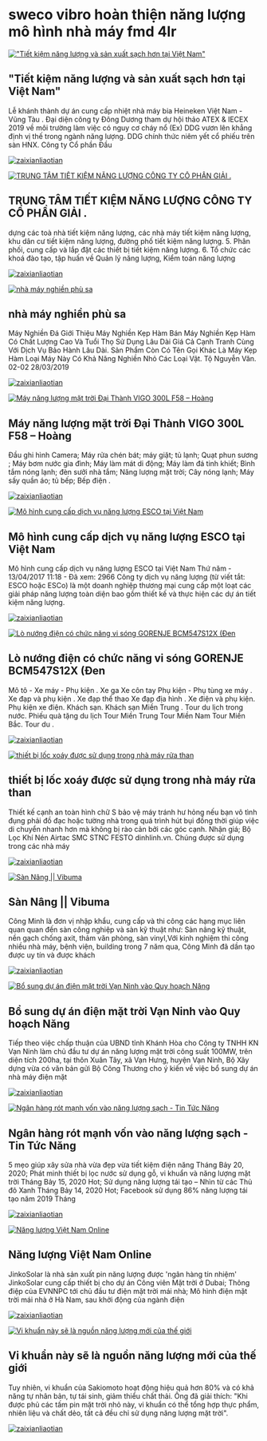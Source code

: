 # sweco vibro hoàn thiện năng lượng mô hình nhà máy fmd 4lr
<a href="https://mnn.zoosnet.net/LR/Chatpre.aspx?id=MNN94995150&p=https://topgrinding.com/" target="_blank">!["Tiết kiệm năng lượng và sản xuất sạch hơn tại Việt Nam"](https://github.com/technlg/images/blob/main/18.jpg)</a>
## "Tiết kiệm năng lượng và sản xuất sạch hơn tại Việt Nam"
Lễ khánh thành dự án cung cấp nhiệt nhà máy bia Heineken Việt Nam - Vũng Tàu . Đại diện công ty Đông Dương tham dự hội thảo ATEX & IECEX 2019 về môi trường làm việc có nguy cơ cháy nổ (Ex) DDG vươn lên khẳng định vị thế trong ngành năng lượng. DDG chính thức niêm yết cổ phiếu trên sàn HNX. Công ty Cổ phần Đầu 
<a href="https://mnn.zoosnet.net/LR/Chatpre.aspx?id=MNN94995150&p=https://topgrinding.com/" target="_blank"><img src="https://github.com/technlg/images/raw/main/chat11.jpg" alt="zaixianliaotian"/></a><a href="//whatsapp.shibangsoft.com/WhatsApp.php" ><img src="https://github.com/technlg/images/raw/main/chat11.png" alt=""></a>
<a href="https://mnn.zoosnet.net/LR/Chatpre.aspx?id=MNN94995150&p=https://topgrinding.com/" target="_blank">![TRUNG TÂM TIẾT KIỆM NĂNG LƯỢNG CÔNG TY CỔ PHẦN GIẢI .](https://github.com/technlg/images/blob/main/10.jpg)</a>
## TRUNG TÂM TIẾT KIỆM NĂNG LƯỢNG CÔNG TY CỔ PHẦN GIẢI .
dựng các toà nhà tiết kiệm năng lượng, các nhà máy tiết kiệm năng lượng, khu dân cư tiết kiệm năng lượng, đường phố tiết kiệm năng lượng. 5. Phân phối, cung cấp và lắp đặt các thiết bị tiết kiệm năng lượng. 6. Tổ chức các khoá đào tạo, tập huấn về Quản lý năng lượng, Kiểm toán năng lượng 
<a href="https://mnn.zoosnet.net/LR/Chatpre.aspx?id=MNN94995150&p=https://topgrinding.com/" target="_blank"><img src="https://github.com/technlg/images/raw/main/chat11.jpg" alt="zaixianliaotian"/></a><a href="//whatsapp.shibangsoft.com/WhatsApp.php" ><img src="https://github.com/technlg/images/raw/main/chat11.png" alt=""></a>
<a href="https://mnn.zoosnet.net/LR/Chatpre.aspx?id=MNN94995150&p=https://topgrinding.com/" target="_blank">![nhà máy nghiền phù sa](https://github.com/technlg/images/blob/main/47.jpg)</a>
## nhà máy nghiền phù sa
Máy Nghiền Đá Giới Thiệu Máy Nghiền Kẹp Hàm Bán Máy Nghiền Kẹp Hàm Có Chất Lượng Cao Và Tuổi Thọ Sử Dụng Lâu Dài Giá Cả Cạnh Tranh Cùng Với Dịch Vụ Bảo Hành Lâu Dài. Sản Phẩm Còn Có Tên Gọi Khác Là Máy Kẹp Hàm Loại Máy Này Có Khả Năng Nghiền Nhỏ Các Loại Vật. Tộ Nguyễn Văn. 02-02 28/03/2019
<a href="https://mnn.zoosnet.net/LR/Chatpre.aspx?id=MNN94995150&p=https://topgrinding.com/" target="_blank"><img src="https://github.com/technlg/images/raw/main/chat11.jpg" alt="zaixianliaotian"/></a><a href="//whatsapp.shibangsoft.com/WhatsApp.php" ><img src="https://github.com/technlg/images/raw/main/chat11.png" alt=""></a>
<a href="https://mnn.zoosnet.net/LR/Chatpre.aspx?id=MNN94995150&p=https://topgrinding.com/" target="_blank">![Máy năng lượng mặt trời Đại Thành VIGO 300L F58 – Hoàng ](https://github.com/technlg/images/blob/main/27.jpg)</a>
## Máy năng lượng mặt trời Đại Thành VIGO 300L F58 – Hoàng 
Đầu ghi hình Camera; Máy rửa chén bát; máy giặt; tủ lạnh; Quạt phun sương ; Máy bơm nước gia đình; Máy làm mát di động; Máy làm đá tinh khiết; Bình tắm nóng lạnh; đèn sưởi nhà tắm; Năng lượng mặt trời; Cây nóng lạnh; Máy sấy quần áo; tủ bếp; Bếp điện .
<a href="https://mnn.zoosnet.net/LR/Chatpre.aspx?id=MNN94995150&p=https://topgrinding.com/" target="_blank"><img src="https://github.com/technlg/images/raw/main/chat11.jpg" alt="zaixianliaotian"/></a><a href="//whatsapp.shibangsoft.com/WhatsApp.php" ><img src="https://github.com/technlg/images/raw/main/chat11.png" alt=""></a>
<a href="https://mnn.zoosnet.net/LR/Chatpre.aspx?id=MNN94995150&p=https://topgrinding.com/" target="_blank">![Mô hình cung cấp dịch vụ năng lượng ESCO tại Việt Nam ](https://github.com/technlg/images/blob/main/43.jpg)</a>
## Mô hình cung cấp dịch vụ năng lượng ESCO tại Việt Nam 
Mô hình cung cấp dịch vụ năng lượng ESCO tại Việt Nam Thứ năm - 13/04/2017 11:18 - Đã xem: 2966 Công ty dịch vụ năng lượng (từ viết tắt: ESCO hoặc ESCo) là một doanh nghiệp thương mại cung cấp một loạt các giải pháp năng lượng toàn diện bao gồm thiết kế và thực hiện các dự án tiết kiệm năng lượng.
<a href="https://mnn.zoosnet.net/LR/Chatpre.aspx?id=MNN94995150&p=https://topgrinding.com/" target="_blank"><img src="https://github.com/technlg/images/raw/main/chat11.jpg" alt="zaixianliaotian"/></a><a href="//whatsapp.shibangsoft.com/WhatsApp.php" ><img src="https://github.com/technlg/images/raw/main/chat11.png" alt=""></a>
<a href="https://mnn.zoosnet.net/LR/Chatpre.aspx?id=MNN94995150&p=https://topgrinding.com/" target="_blank">![Lò nướng điện có chức năng vi sóng GORENJE BCM547S12X (Đen ](https://github.com/technlg/images/blob/main/65.jpg)</a>
## Lò nướng điện có chức năng vi sóng GORENJE BCM547S12X (Đen 
Mô tô - Xe máy - Phụ kiện . Xe ga Xe côn tay Phụ kiện - Phụ tùng xe máy . Xe đạp và phụ kiện . Xe đạp thể thao Xe đạp địa hình . Xe điện và phụ kiện. Phụ kiện xe điện. Khách sạn. Khách sạn Miền Trung . Tour du lịch trong nước. Phiếu quà tặng du lịch Tour Miền Trung Tour Miền Nam Tour Miền Bắc. Tour du .
<a href="https://mnn.zoosnet.net/LR/Chatpre.aspx?id=MNN94995150&p=https://topgrinding.com/" target="_blank"><img src="https://github.com/technlg/images/raw/main/chat11.jpg" alt="zaixianliaotian"/></a><a href="//whatsapp.shibangsoft.com/WhatsApp.php" ><img src="https://github.com/technlg/images/raw/main/chat11.png" alt=""></a>
<a href="https://mnn.zoosnet.net/LR/Chatpre.aspx?id=MNN94995150&p=https://topgrinding.com/" target="_blank">![thiết bị lốc xoáy được sử dụng trong nhà máy rửa than](https://github.com/technlg/images/blob/main/64.jpg)</a>
## thiết bị lốc xoáy được sử dụng trong nhà máy rửa than
Thiết kế cạnh an toàn hình chữ S bảo vệ máy tránh hư hỏng nếu bạn vô tình đụng phải đồ đạc hoặc tường nhà trong quá trình hút bụi đồng thời giúp việc di chuyển nhanh hơn mà không bị rào cản bởi các góc cạnh. Nhận giá; Bộ Lọc Khí Nén Airtac SMC STNC FESTO dinhlinh.vn. Chúng được sử dụng trong các nhà máy 
<a href="https://mnn.zoosnet.net/LR/Chatpre.aspx?id=MNN94995150&p=https://topgrinding.com/" target="_blank"><img src="https://github.com/technlg/images/raw/main/chat11.jpg" alt="zaixianliaotian"/></a><a href="//whatsapp.shibangsoft.com/WhatsApp.php" ><img src="https://github.com/technlg/images/raw/main/chat11.png" alt=""></a>
<a href="https://mnn.zoosnet.net/LR/Chatpre.aspx?id=MNN94995150&p=https://topgrinding.com/" target="_blank">![Sàn Nâng || Vibuma](https://github.com/technlg/images/blob/main/22.jpg)</a>
## Sàn Nâng || Vibuma
Công Minh là đơn vị nhập khẩu, cung cấp và thi công các hạng mục liên quan quan đến sàn công nghiệp và sàn kỹ thuật như: Sàn nâng kỹ thuật, nền gạch chống axit, thảm văn phòng, sàn vinyl,Với kinh nghiệm thi công nhiều nhà máy, bệnh viện, building trong 7 năm qua, Công Minh đã dần tạo được uy tín và được khách 
<a href="https://mnn.zoosnet.net/LR/Chatpre.aspx?id=MNN94995150&p=https://topgrinding.com/" target="_blank"><img src="https://github.com/technlg/images/raw/main/chat11.jpg" alt="zaixianliaotian"/></a><a href="//whatsapp.shibangsoft.com/WhatsApp.php" ><img src="https://github.com/technlg/images/raw/main/chat11.png" alt=""></a>
<a href="https://mnn.zoosnet.net/LR/Chatpre.aspx?id=MNN94995150&p=https://topgrinding.com/" target="_blank">![Bổ sung dự án điện mặt trời Vạn Ninh vào Quy hoạch Năng ](https://github.com/technlg/images/blob/main/24.jpg)</a>
## Bổ sung dự án điện mặt trời Vạn Ninh vào Quy hoạch Năng 
Tiếp theo việc chấp thuận của UBND tỉnh Khánh Hòa cho Công ty TNHH KN Vạn Ninh làm chủ đầu tư dự án năng lượng mặt trời công suất 100MW, trên diện tích 200ha, tại thôn Xuân Tây, xã Vạn Hưng, huyện Vạn Ninh, Bộ Xây dựng vừa có văn bản gửi Bộ Công Thương cho ý kiến về việc bổ sung dự án nhà máy điện mặt 
<a href="https://mnn.zoosnet.net/LR/Chatpre.aspx?id=MNN94995150&p=https://topgrinding.com/" target="_blank"><img src="https://github.com/technlg/images/raw/main/chat11.jpg" alt="zaixianliaotian"/></a><a href="//whatsapp.shibangsoft.com/WhatsApp.php" ><img src="https://github.com/technlg/images/raw/main/chat11.png" alt=""></a>
<a href="https://mnn.zoosnet.net/LR/Chatpre.aspx?id=MNN94995150&p=https://topgrinding.com/" target="_blank">![Ngân hàng rót mạnh vốn vào năng lượng sạch - Tin Tức Năng ](https://github.com/technlg/images/blob/main/12.jpg)</a>
## Ngân hàng rót mạnh vốn vào năng lượng sạch - Tin Tức Năng 
5 mẹo giúp xây sửa nhà vừa đẹp vừa tiết kiệm điện năng Tháng Bảy 20, 2020; Phát minh thiết bị lọc nước sử dụng gỗ, vi khuẩn và năng lượng mặt trời Tháng Bảy 15, 2020 Hot; Sử dụng năng lượng tái tạo – Nhìn từ các Thủ đô Xanh Tháng Bảy 14, 2020 Hot; Facebook sử dụng 86% năng lượng tái tạo năm 2019 Tháng 
<a href="https://mnn.zoosnet.net/LR/Chatpre.aspx?id=MNN94995150&p=https://topgrinding.com/" target="_blank"><img src="https://github.com/technlg/images/raw/main/chat11.jpg" alt="zaixianliaotian"/></a><a href="//whatsapp.shibangsoft.com/WhatsApp.php" ><img src="https://github.com/technlg/images/raw/main/chat11.png" alt=""></a>
<a href="https://mnn.zoosnet.net/LR/Chatpre.aspx?id=MNN94995150&p=https://topgrinding.com/" target="_blank">![Năng lượng Việt Nam Online](https://github.com/technlg/images/blob/main/52.jpg)</a>
## Năng lượng Việt Nam Online
JinkoSolar là nhà sản xuất pin năng lượng được 'ngân hàng tín nhiệm' JinkoSolar cung cấp thiết bị cho dự án Công viên Mặt trời ở Dubai; Thông điệp của EVNNPC tới chủ đầu tư điện mặt trời mái nhà; Mô hình điện mặt trời mái nhà ở Hà Nam, sau khởi động của ngành điện
<a href="https://mnn.zoosnet.net/LR/Chatpre.aspx?id=MNN94995150&p=https://topgrinding.com/" target="_blank"><img src="https://github.com/technlg/images/raw/main/chat11.jpg" alt="zaixianliaotian"/></a><a href="//whatsapp.shibangsoft.com/WhatsApp.php" ><img src="https://github.com/technlg/images/raw/main/chat11.png" alt=""></a>
<a href="https://mnn.zoosnet.net/LR/Chatpre.aspx?id=MNN94995150&p=https://topgrinding.com/" target="_blank">![Vi khuẩn này sẽ là nguồn năng lượng mới của thế giới ](https://github.com/technlg/images/blob/main/22.jpg)</a>
## Vi khuẩn này sẽ là nguồn năng lượng mới của thế giới 
Tuy nhiên, vi khuẩn của Sakiomoto hoạt động hiệu quả hơn 80% và có khả năng tự nhân bản, tự tái sinh, giảm thiểu chất thải. Ông đã giải thích: "Khi được phủ các tấm pin mặt trời nhỏ này, vi khuẩn có thể tổng hợp thực phẩm, nhiên liệu và chất dẻo, tất cả đều chỉ sử dụng năng lượng mặt trời".
<a href="https://mnn.zoosnet.net/LR/Chatpre.aspx?id=MNN94995150&p=https://topgrinding.com/" target="_blank"><img src="https://github.com/technlg/images/raw/main/chat11.jpg" alt="zaixianliaotian"/></a><a href="//whatsapp.shibangsoft.com/WhatsApp.php" ><img src="https://github.com/technlg/images/raw/main/chat11.png" alt=""></a>
